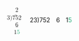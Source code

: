 <span class="katex"><span class="katex-mathml"><math xmlns="http://www.w3.org/1998/Math/MathML"><semantics><mtable rowspacing="0.15999999999999992em" columnalign="left" columnspacing="1em"><mtr><mtd><mstyle scriptlevel="0" displaystyle="false"><mrow><mphantom><mrow><mn>3</mn><mpadded height="0px" depth="0px"><mo stretchy="false" lspace="0em" rspace="0em">)</mo></mpadded></mrow></mphantom><mn>2</mn></mrow></mstyle></mtd></mtr><mtr><mtd><mstyle scriptlevel="0" displaystyle="false"><mrow><mn>3</mn><mover accent="true"><mrow><mpadded height="0px" depth="0px"><mo stretchy="false" lspace="0em" rspace="0em">)</mo></mpadded><mn>752</mn></mrow><mo stretchy="true">‾</mo></mover></mrow></mstyle></mtd></mtr><mtr><mtd><mstyle scriptlevel="0" displaystyle="false"><mrow><mphantom><mrow><mn>3</mn><mpadded height="0px" depth="0px"><mo stretchy="false" lspace="0em" rspace="0em">)</mo></mpadded></mrow></mphantom><munder accentunder="true"><mn>6</mn><mo stretchy="true">‾</mo></munder></mrow></mstyle></mtd></mtr><mtr><mtd><mstyle scriptlevel="0" displaystyle="false"><mrow><mphantom><mrow><mn>3</mn><mpadded height="0px" depth="0px"><mo stretchy="false" lspace="0em" rspace="0em">)</mo></mpadded></mrow></mphantom><mrow><mn>1</mn><mstyle mathcolor="#28ae7b"><mn>5</mn></mstyle></mrow></mrow></mstyle></mtd></mtr></mtable><annotation encoding="application/x-tex">\begin{array}{l}\phantom{{{3}\smash{)}}}{{2}} \\{{3}}\overline{\smash{)}{752}} \\\phantom{{{3}\smash{)}}}{\underline{6}} \\\phantom{{{3}\smash{)}}}{1\green{5}} \\\end{array}</annotation></semantics></math></span><span class="katex-html" aria-hidden="true"><span class="base"><span class="strut" style="height:4.80444em;vertical-align:-2.15222em;"></span><span class="mord"><span class="mtable"><span class="arraycolsep" style="width:0.5em;"></span><span class="col-align-l"><span class="vlist-t vlist-t2"><span class="vlist-r"><span class="vlist" style="height:2.6522200000000002em;"><span style="top:-4.812220000000001em;"><span class="pstrut" style="height:3em;"></span><span class="mord"><span class="mord" style="color:transparent;"><span class="mord" style="color:transparent;"><span class="mord" style="color:transparent;">3</span></span><span class="mord" style="color:transparent;"><span class="vlist-t"><span class="vlist-r"><span class="vlist" style="height:0em;"><span style="top:-3em;"><span class="pstrut" style="height:3em;"></span><span><span class="mord" style="color:transparent;"><span class="mclose" style="color:transparent;">)</span></span></span></span></span></span></span></span></span><span class="mord"><span class="mord"><span class="mord">2</span></span></span></span></span><span style="top:-3.60778em;"><span class="pstrut" style="height:3em;"></span><span class="mord"><span class="mord"><span class="mord"><span class="mord">3</span></span></span><span class="mord overline"><span class="vlist-t"><span class="vlist-r"><span class="vlist" style="height:0.8444400000000001em;"><span style="top:-3em;"><span class="pstrut" style="height:3em;"></span><span class="mord"><span class="mord"><span class="vlist-t"><span class="vlist-r"><span class="vlist" style="height:0em;"><span style="top:-3em;"><span class="pstrut" style="height:3em;"></span><span><span class="mord"><span class="mclose">)</span></span></span></span></span></span></span></span><span class="mord"><span class="mord">7</span><span class="mord">5</span><span class="mord">2</span></span></span></span><span style="top:-3.76444em;"><span class="pstrut" style="height:3em;"></span><span class="overline-line" style="border-bottom-width:0.04em;"></span></span></span></span></span></span></span></span><span style="top:-2.4077800000000003em;"><span class="pstrut" style="height:3em;"></span><span class="mord"><span class="mord" style="color:transparent;"><span class="mord" style="color:transparent;"><span class="mord" style="color:transparent;">3</span></span><span class="mord" style="color:transparent;"><span class="vlist-t"><span class="vlist-r"><span class="vlist" style="height:0em;"><span style="top:-3em;"><span class="pstrut" style="height:3em;"></span><span><span class="mord" style="color:transparent;"><span class="mclose" style="color:transparent;">)</span></span></span></span></span></span></span></span></span><span class="mord"><span class="mord underline"><span class="vlist-t vlist-t2"><span class="vlist-r"><span class="vlist" style="height:0.6444399999999999em;"><span style="top:-2.84em;"><span class="pstrut" style="height:3em;"></span><span class="underline-line" style="border-bottom-width:0.04em;"></span></span><span style="top:-3em;"><span class="pstrut" style="height:3em;"></span><span class="mord"><span class="mord">6</span></span></span></span><span class="vlist-s">​</span></span><span class="vlist-r"><span class="vlist" style="height:0.20000000000000007em;"><span></span></span></span></span></span></span></span></span><span style="top:-1.2077800000000003em;"><span class="pstrut" style="height:3em;"></span><span class="mord"><span class="mord" style="color:transparent;"><span class="mord" style="color:transparent;"><span class="mord" style="color:transparent;">3</span></span><span class="mord" style="color:transparent;"><span class="vlist-t"><span class="vlist-r"><span class="vlist" style="height:0em;"><span style="top:-3em;"><span class="pstrut" style="height:3em;"></span><span><span class="mord" style="color:transparent;"><span class="mclose" style="color:transparent;">)</span></span></span></span></span></span></span></span></span><span class="mord"><span class="mord">1</span><span class="mord" style="color:#28ae7b;">5</span></span></span></span></span><span class="vlist-s">​</span></span><span class="vlist-r"><span class="vlist" style="height:2.15222em;"><span></span></span></span></span></span><span class="arraycolsep" style="width:0.5em;"></span></span></span></span></span></span>